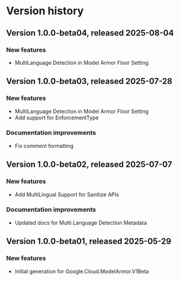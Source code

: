 # Version history

## Version 1.0.0-beta04, released 2025-08-04

### New features

- MultiLanguage Detection in Model Armor Floor Setting

## Version 1.0.0-beta03, released 2025-07-28

### New features

- MultiLanguage Detection in Model Armor Floor Setting
- Add support for EnforcementType

### Documentation improvements

- Fix comment formatting

## Version 1.0.0-beta02, released 2025-07-07

### New features

- Add MultiLingual Support for Sanitize APIs

### Documentation improvements

- Updated docs for Multi Language Detection Metadata

## Version 1.0.0-beta01, released 2025-05-29

### New features

- Initial generation for Google.Cloud.ModelArmor.V1Beta

